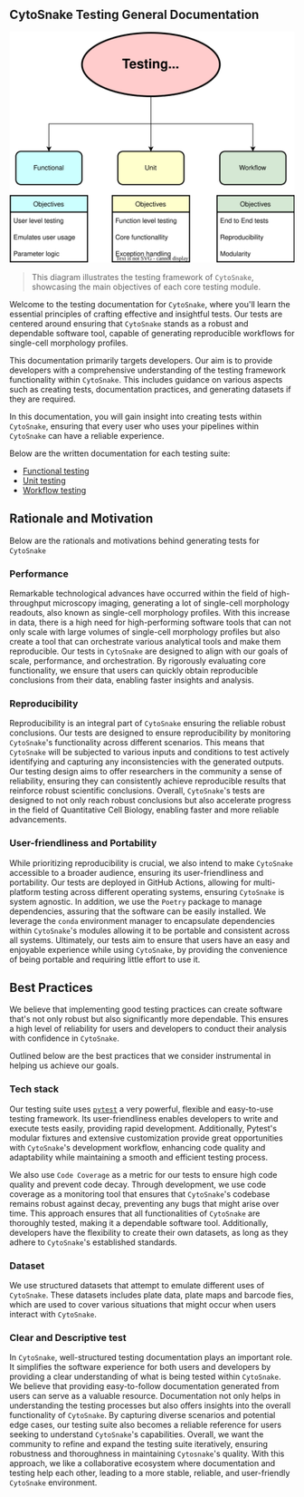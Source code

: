 ## CytoSnake Testing General Documentation

<!-- <p align="center">
  <img src="./images/testing_diagram.svg", alt="image showing CytoSnake's Testing Suite">
</p> -->
![testing_diagram](../docs/images/testing_diagram.svg)

>This diagram illustrates the testing framework of `CytoSnake`, showcasing the main objectives of each core testing module.

Welcome to the testing documentation for `CytoSnake`, where you'll learn the essential principles of crafting effective and insightful tests.
Our tests are centered around ensuring that `CytoSnake` stands as a robust and dependable software tool, capable of generating reproducible workflows for single-cell morphology profiles.

This documentation primarily targets developers.
Our aim is to provide developers with a comprehensive understanding of the testing framework functionality within `CytoSnake`.
This includes guidance on various aspects such as creating tests, documentation practices, and generating datasets if they are required.

In this documentation, you will gain insight into creating tests within `CytoSnake`, ensuring that every user who uses your pipelines within `CytoSnake` can have a reliable experience.

Below are the written documentation for each testing suite:

- [Functional testing](../docs/func-tests.md)
- [Unit testing](../docs/unit-tests.md)
- [Workflow testing](../docs/workflow-tests.md)

## Rationale and Motivation

Below are the rationals and motivations behind generating tests for `CytoSnake`

### Performance

Remarkable technological advances have occurred within the field of high-throughput microscopy imaging, generating a lot of single-cell morphology readouts, also known as single-cell morphology profiles.
With this increase in data, there is a high need for high-performing software tools that can not only scale with large volumes of single-cell morphology profiles but also create a tool that can orchestrate various analytical tools and make them reproducible.
Our tests in `CytoSnake` are designed to align with our goals of scale, performance, and orchestration.
By rigorously evaluating core functionality, we ensure that users can quickly obtain reproducible conclusions from their data, enabling faster insights and analysis.

### Reproducibility

Reproducibility is an integral part of `CytoSnake` ensuring the reliable robust conclusions.
Our tests are designed to ensure reproducibility by monitoring `CytoSnake`'s functionality across different scenarios.
This means that `CytoSnake` will be subjected to various inputs and conditions to test actively identifying and capturing any inconsistencies with the generated outputs.
Our testing design aims to offer researchers in the community a sense of reliability, ensuring they can consistently achieve reproducible results that reinforce robust scientific conclusions.
Overall, `CytoSnake`'s tests are designed to not only reach robust conclusions but also accelerate progress in the field of Quantitative Cell Biology, enabling faster and more reliable advancements.

### User-friendliness and Portability

While prioritizing reproducibility is crucial, we also intend to make `CytoSnake` accessible to a broader audience, ensuring its user-friendliness and portability.
Our tests are deployed in GitHub Actions, allowing for multi-platform testing across different operating systems, ensuring `CytoSnake` is system agnostic.
In addition, we use the `Poetry` package to manage dependencies, assuring that the software can be easily installed.
We leverage the `conda` environment manager to encapsulate dependencies within `CytoSnake`'s modules allowing it to be portable and consistent across all systems.
Ultimately, our tests aim to ensure that users have an easy and enjoyable experience while using `CytoSnake`, by providing the convenience of being portable and requiring little effort to use it.

## Best Practices

We believe that implementing good testing practices can create software that's not only robust but also significantly more dependable.
This ensures a high level of reliability for users and developers to conduct their analysis with confidence in `CytoSnake`.

Outlined below are the best practices that we consider instrumental in helping us achieve our goals.

### Tech stack

Our testing suite uses [`pytest`](https://docs.pytest.org/en/7.4.x/) a very powerful, flexible and easy-to-use testing framework.
Its user-friendliness enables developers to write and execute tests easily, providing rapid development.
Additionally, Pytest's modular fixtures and extensive customization provide great opportunities with `CytoSnake`'s development workflow, enhancing code quality and adaptability while maintaining a smooth and efficient testing process.

We also use `Code Coverage` as a metric for our tests to ensure high code quality and prevent code decay.
Through development, we use code coverage as a monitoring tool that ensures that `CytoSnake`'s codebase remains robust against decay, preventing any bugs that might arise over time.
This approach ensures that all functionalities of `CytoSnake` are thoroughly tested, making it a dependable software tool.
Additionally, developers have the flexibility to create their own datasets, as long as they adhere to `CytoSnake`'s established standards.

### Dataset

We use structured datasets that attempt to emulate different uses of `CytoSnake`.
These datasets includes plate data, plate maps and barcode fies, which are used to cover various situations that might occur when users interact with `CytoSnake`.

### Clear and Descriptive test

In `CytoSnake`, well-structured testing documentation plays an important role.
It simplifies the software experience for both users and developers by providing a clear understanding of what is being tested within `CytoSnake`.
We believe that providing easy-to-follow documentation generated from users can serve as a valuable resource. 
Documentation not only helps in understanding the testing processes but also offers insights into the overall functionality of `CytoSnake`.
By capturing diverse scenarios and potential edge cases, our testing suite also becomes a reliable reference for users seeking to understand `CytoSnake`'s capabilities.
Overall, we want the community to refine and expand the testing suite iteratively, ensuring robustness and thoroughness in maintaining `Cytosnake`'s quality.
With this approach, we like a collaborative ecosystem where documentation and testing help each other, leading to a more stable, reliable, and user-friendly `CytoSnake` environment.
